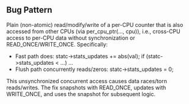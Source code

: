 ## Bug Pattern

Plain (non-atomic) read/modify/write of a per-CPU counter that is also accessed from other CPUs (via per_cpu_ptr(..., cpu)), i.e., cross-CPU access to per-CPU data without synchronization or READ_ONCE/WRITE_ONCE. Specifically:
- Fast path does: statc->stats_updates += abs(val); if (statc->stats_updates < ...) ...
- Flush path concurrently reads/zeros: statc->stats_updates = 0;

This unsynchronized concurrent access causes data races/torn reads/writes. The fix snapshots with READ_ONCE, updates with WRITE_ONCE, and uses the snapshot for subsequent logic.
